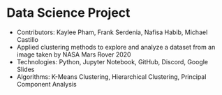 # Data Science Project
- Contributors: Kaylee Pham, Frank Serdenia, Nafisa Habib, Michael Castillo
- Applied clustering methods to explore and analyze a dataset from an image taken by NASA Mars Rover 2020
- Technologies: Python, Jupyter Notebook, GitHub, Discord, Google Slides
- Algorithms: K-Means Clustering, Hierarchical Clustering, Principal Component Analysis

